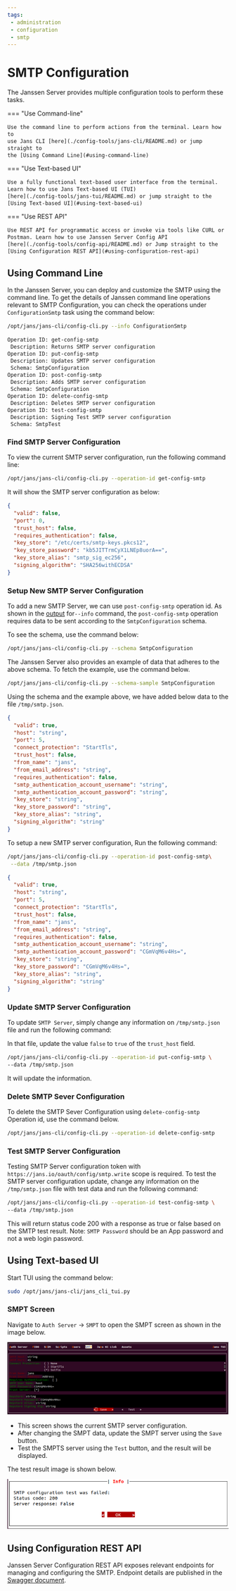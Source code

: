 ```yaml
---
tags:
 - administration
 - configuration
 - smtp
---
```


# SMTP Configuration

The Janssen Server provides multiple configuration tools to perform these
tasks.


=== "Use Command-line"

    Use the command line to perform actions from the terminal. Learn how to 
    use Jans CLI [here](./config-tools/jans-cli/README.md) or jump straight to 
    the [Using Command Line](#using-command-line)

=== "Use Text-based UI"

    Use a fully functional text-based user interface from the terminal. 
    Learn how to use Jans Text-based UI (TUI) 
    [here](./config-tools/jans-tui/README.md) or jump straight to the
    [Using Text-based UI](#using-text-based-ui)

=== "Use REST API"

    Use REST API for programmatic access or invoke via tools like CURL or 
    Postman. Learn how to use Janssen Server Config API 
    [here](./config-tools/config-api/README.md) or Jump straight to the
    [Using Configuration REST API](#using-configuration-rest-api)



##  Using Command Line


In the Janssen Server, you can deploy and customize the SMTP using the
command line. To get the details of Janssen command line operations relevant to
SMTP Configuration, you can check the operations under `ConfigurationSmtp` 
task using the command below:

```bash title="Command"
/opt/jans/jans-cli/config-cli.py --info ConfigurationSmtp
```


```text title="Sample Output"
Operation ID: get-config-smtp
 Description: Returns SMTP server configuration
Operation ID: put-config-smtp
 Description: Updates SMTP server configuration
 Schema: SmtpConfiguration
Operation ID: post-config-smtp
 Description: Adds SMTP server configuration
 Schema: SmtpConfiguration
Operation ID: delete-config-smtp
 Description: Deletes SMTP server configuration
Operation ID: test-config-smtp
 Description: Signing Test SMTP server configuration
 Schema: SmtpTest
```


### Find SMTP Server Configuration

To view the current SMTP server configuration, run the following command line:

```bash title="Command"
/opt/jans/jans-cli/config-cli.py --operation-id get-config-smtp
```

It will show the SMTP server configuration as below:

```json title="Sample Output" linenums="1"
{
  "valid": false,
  "port": 0,
  "trust_host": false,
  "requires_authentication": false,
  "key_store": "/etc/certs/smtp-keys.pkcs12",
  "key_store_password": "kb5JITTrmCyX1LNEp8uorA==",
  "key_store_alias": "smtp_sig_ec256",
  "signing_algorithm": "SHA256withECDSA"
}
```

### Setup New SMTP Server Configuration



To add a new SMTP Server, we can use `post-config-smtp` operation id.
As shown in the [output](#using-command-line) for`--info` 
command, the `post-config-smtp` operation requires data to be sent 
according to the `SmtpConfiguration` schema.

To see the schema, use the command below:
```bash title="Command"
/opt/jans/jans-cli/config-cli.py --schema SmtpConfiguration 
```

The Janssen Server also provides an example of data that adheres to the above schema.
To fetch the example, use the command below.

```bash title="Command"
/opt/jans/jans-cli/config-cli.py --schema-sample SmtpConfiguration 
```

Using the schema and the example above, we have added below  data to the file 
`/tmp/smtp.json`.


```json title="Input" linenums="1"
{
  "valid": true,
  "host": "string",
  "port": 5,
  "connect_protection": "StartTls",
  "trust_host": false,
  "from_name": "jans",
  "from_email_address": "string",
  "requires_authentication": false,
  "smtp_authentication_account_username": "string",
  "smtp_authentication_account_password": "string",
  "key_store": "string",
  "key_store_password": "string",
  "key_store_alias": "string",
  "signing_algorithm": "string"
}
```

To setup a new SMTP server configuration, Run the following command:

```bash title="Command"
/opt/jans/jans-cli/config-cli.py --operation-id post-config-smtp\
 --data /tmp/smtp.json
```


```json title="Sample Output" linenums="1"
{
  "valid": true,
  "host": "string",
  "port": 5,
  "connect_protection": "StartTls",
  "trust_host": false,
  "from_name": "jans",
  "from_email_address": "string",
  "requires_authentication": false,
  "smtp_authentication_account_username": "string",
  "smtp_authentication_account_password": "CGmVqM6v4Hs=",
  "key_store": "string",
  "key_store_password": "CGmVqM6v4Hs=",
  "key_store_alias": "string",
  "signing_algorithm": "string"
}
```


### Update SMTP Server Configuration

To update `SMTP Server`, simply change any information on `/tmp/smtp.json`
file and run the following command:

In that file, update the value `false` to `true` of the `trust_host` field.

```bash title="Command"
/opt/jans/jans-cli/config-cli.py --operation-id put-config-smtp \
--data /tmp/smtp.json
```
It will update the information.



### Delete SMTP Sever Configuration

To delete the SMTP Sever Configuration using `delete-config-smtp` Operation id, 
use the command below.

```bash title="Command"
/opt/jans/jans-cli/config-cli.py --operation-id delete-config-smtp
```


### Test SMTP Server Configuration

Testing SMTP Server configuration token with `https://jans.io/oauth/config/smtp.write` 
scope is required. To test the SMTP server configuration update, change any information 
on the `/tmp/smtp.json` file with test data and run the following command:

```bash title="Command"
/opt/jans/jans-cli/config-cli.py --operation-id test-config-smtp \
--data /tmp/smtp.json
```
This will return status code 200 with a response as true or false based on the 
SMTP test result.
Note:  `SMTP Password` should be an App password and not a web login password.



##  Using Text-based UI

Start TUI using the command below:

```bash title="Command"
sudo /opt/jans/jans-cli/jans_cli_tui.py
```

### SMPT Screen

Navigate to `Auth Server` -> `SMPT` to open the SMPT screen as shown
in the image below.

![image](../../assets/tui-smtp.png)

* This screen shows the current SMTP server configuration.
* After changing the SMPT data, update the SMPT server using the `Save` button.
* Test the SMPTS server using the `Test` button, and the result will be displayed.

The test result image is shown below.

![image](../../assets/tui-smtp-result.png)


## Using Configuration REST API

Janssen Server Configuration REST API exposes relevant endpoints for managing
and configuring the SMTP. Endpoint details are published in the [Swagger
document](./../reference/openapi.md).

